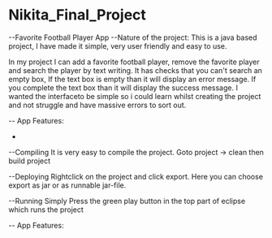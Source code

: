 # Nikita_Final_Project

--Favorite Football Player App --Nature of the project:
This is a java based project, I have made it simple, very user friendly and easy to use.

In my project I can add a favorite football player, remove the favorite player
and search the player by text writing. It has checks that
you can't search an empty box, If the text box is empty than it will display an error
message. If you complete the text box than it will display the success message.
I wanted the interfaceto be simple so i could learn whilst creating the project and not 
struggle and have massive errors to sort out.

-- App Features:

-


--Compiling
It is very easy to compile the project.
Goto project -> clean then build project

--Deploying
Rightclick on the project and click export.
Here you can choose export as jar or as runnable jar-file.

--Running
Simply Press the green play button in the top part of eclipse which runs the project

-- App Features:

